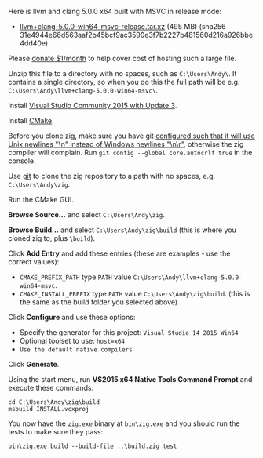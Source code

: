 Here is llvm and clang 5.0.0 x64 built with MSVC in release mode:

* [llvm+clang-5.0.0-win64-msvc-release.tar.xz](https://s3.amazonaws.com/superjoe/temp/llvm%2bclang-5.0.0-win64-msvc-release.tar.xz) (495 MB) (sha256 31e4944e66d563aaf2b45bcf9ac3590e3f7b2227b481560d216a926bbe4dd40e)

Please [donate $1/month](https://www.patreon.com/andrewrk) to help cover cost of hosting such a large file.

Unzip this file to a directory with no spaces, such as `C:\Users\Andy\`. It contains a single directory, so when you do this the full path will be e.g. `C:\Users\Andy\llvm+clang-5.0.0-win64-msvc\`.

Install [Visual Studio Community 2015 with Update 3](https://my.visualstudio.com/Downloads?q=visual%20studio%202015&wt.mc_id=o~msft~vscom~older-downloads).

Install [CMake](http://cmake.org).

Before you clone zig, make sure you have git [configured such that it will use Unix newlines "\n" instead of Windows newlines "\n\r"](https://help.github.com/articles/dealing-with-line-endings/#platform-windows), otherwise the zig compiler will complain. Run `git config --global core.autocrlf true` in the console.

Use [git](https://git-scm.com/) to clone the zig repository to a path with no spaces, e.g. `C:\Users\Andy\zig`.

Run the CMake GUI.

**Browse Source...** and select `C:\Users\Andy\zig`.

**Browse Build...** and select `C:\Users\Andy\zig\build` (this is where you cloned zig to, plus `\build`).

Click **Add Entry** and add these entries (these are examples - use the correct values):

 * `CMAKE_PREFIX_PATH` type `PATH` value `C:\Users\Andy\llvm+clang-5.0.0-win64-msvc`.
 * `CMAKE_INSTALL_PREFIX` type `PATH` value `C:\Users\Andy\zig\build`. (this is the same as the build folder you selected above)

Click **Configure** and use these options:

 * Specify the generator for this project: `Visual Studio 14 2015 Win64`
 * Optional toolset to use: `host=x64`
 * `Use the default native compilers`

Click **Generate**.

Using the start menu, run **VS2015 x64 Native Tools Command Prompt** and execute these commands:

```
cd C:\Users\Andy\zig\build
msbuild INSTALL.vcxproj
```

You now have the `zig.exe` binary at `bin\zig.exe` and you should run the tests to make sure they pass:

```
bin\zig.exe build --build-file ..\build.zig test
```
